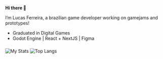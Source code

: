 **Hi there 👋**

I’m Lucas Ferreira, a brazilian game developer working on gamejams and prototypes!

- Graduated in Digital Games 
- Godot Engine | React + NextJS | Figma

###

![My Stats](https://github-readme-stats.vercel.app/api?username=lucasjanta&show_icons=true&theme=radical)
![Top Langs](https://github-readme-stats.vercel.app/api/top-langs/?username=lucasjanta&layout=compact&theme=radical)

